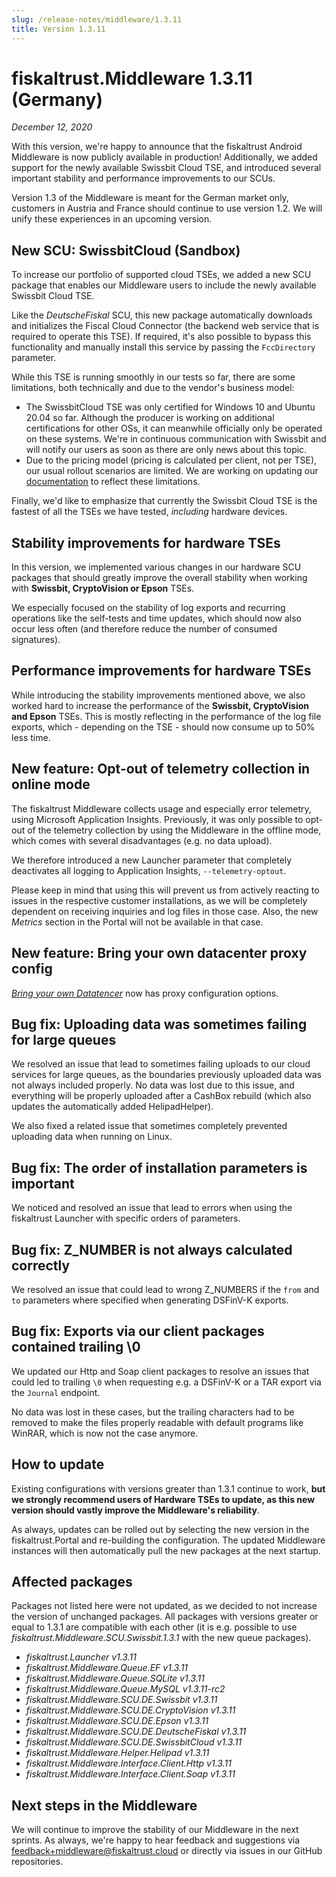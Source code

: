 ```yaml
---
slug: /release-notes/middleware/1.3.11
title: Version 1.3.11
---
```


# fiskaltrust.Middleware 1.3.11 (Germany)
_December 12, 2020_

With this version, we're happy to announce that the fiskaltrust Android Middleware is now publicly available in production! Additionally, we added support for the newly available Swissbit Cloud TSE, and introduced several important stability and performance improvements to our SCUs.

<div class="alert alert--warning" role="alert">Version 1.3 of the Middleware is meant for the German market only, customers in Austria and France should continue to use version 1.2. We will unify these experiences in an upcoming version.</div>

## New SCU: SwissbitCloud (Sandbox)
To increase our portfolio of supported cloud TSEs, we added a new SCU package that enables our Middleware users to include the newly available Swissbit Cloud TSE. 

Like the _DeutscheFiskal_ SCU, this new package automatically downloads and initializes the Fiscal Cloud Connector (the backend web service that is required to operate this TSE). If required, it's also possible to bypass this functionality and manually install this service by passing the `FccDirectory` parameter.

While this TSE is running smoothly in our tests so far, there are some limitations, both technically and due to the vendor's business model:
- The SwissbitCloud TSE was only certified for Windows 10 and Ubuntu 20.04 so far. Although the producer is working on additional certifications for other OSs, it can meanwhile officially only be operated on these systems. We're in continuous communication with Swissbit and will notify our users as soon as there are only news about this topic.
- Due to the pricing model (pricing is calculated per client, not per TSE), our usual rollout scenarios are limited. We are working on updating our [documentation](https://docs.fiskaltrust.cloud/docs/posdealers/technical-operations/rollout-scenarios) to reflect these limitations.

Finally, we'd like to emphasize that currently the Swissbit Cloud TSE is the fastest of all the TSEs we have tested, _including_ hardware devices.

## Stability improvements for hardware TSEs
In this version, we implemented various changes in our hardware SCU packages that should greatly improve the overall stability when working with **Swissbit, CryptoVision or Epson** TSEs. 

We especially focused on the stability of log exports and recurring operations like the self-tests and time updates, which should now also occur less often (and therefore reduce the number of consumed signatures).

## Performance improvements for hardware TSEs
While introducing the stability improvements mentioned above, we also worked hard to increase the performance of the **Swissbit, CryptoVision and Epson** TSEs. This is mostly reflecting in the performance of the log file exports, which - depending on the TSE - should now consume up to 50% less time.

## New feature: Opt-out of telemetry collection in online mode
The fiskaltrust Middleware collects usage and especially error telemetry, using Microsoft Application Insights. Previously, it was only possible to opt-out of the telemetry collection by using the Middleware in the offline mode, which comes with several disadvantages (e.g. no data upload). 

We therefore introduced a new Launcher parameter that completely deactivates all logging to Application Insights, `--telemetry-optout`.

Please keep in mind that using this will prevent us from actively reacting to issues in the respective customer installations, as we will be completely dependent on receiving inquiries and log files in those case. Also, the new _Metrics_ section in the Portal will not be available in that case.

## New feature: Bring your own datacenter proxy config
[_Bring your own Datatencer_](https://github.com/fiskaltrust/product-de-bring-your-own-datacenter) now has proxy configuration options.

## Bug fix: Uploading data was sometimes failing for large queues
We resolved an issue that lead to sometimes failing uploads to our cloud services for large queues, as the boundaries previously uploaded data was not always included properly. No data was lost due to this issue, and everything will be properly uploaded after a CashBox rebuild (which also updates the automatically added HelipadHelper).

We also fixed a related issue that sometimes completely prevented uploading data when running on Linux.

## Bug fix: The order of installation parameters is important
We noticed and resolved an issue that lead to errors when using the fiskaltrust Launcher with specific orders of parameters.

## Bug fix: Z_NUMBER is not always calculated correctly 
We resolved an issue that could lead to wrong Z_NUMBERS if the `from` and `to` parameters where specified when generating DSFinV-K exports.

## Bug fix: Exports via our client packages contained trailing \0 
We updated our Http and Soap client packages to resolve an issues that could led to trailing `\0` when requesting e.g. a DSFinV-K or a TAR export via the `Journal` endpoint. 

No data was lost in these cases, but the trailing characters had to be removed to make the files properly readable with default programs like WinRAR, which is now not the case anymore.

## How to update
Existing configurations with versions greater than 1.3.1 continue to work, **but we strongly recommend users of Hardware TSEs to update, as this new version should vastly improve the Middleware's reliability**.

As always, updates can be rolled out by selecting the new version in the fiskaltrust.Portal and re-building the configuration. The updated Middleware instances will then automatically pull the new packages at the next startup.

## Affected packages
Packages not listed here were not updated, as we decided to not increase the version of unchanged packages. All packages with versions greater or equal to 1.3.1 are compatible with each other (it is e.g. possible to use _fiskaltrust.Middleware.SCU.Swissbit.1.3.1_ with the new queue packages).

- _fiskaltrust.Launcher v1.3.11_
- _fiskaltrust.Middleware.Queue.EF v1.3.11_
- _fiskaltrust.Middleware.Queue.SQLite v1.3.11_
- _fiskaltrust.Middleware.Queue.MySQL v1.3.11-rc2_
- _fiskaltrust.Middleware.SCU.DE.Swissbit v1.3.11_
- _fiskaltrust.Middleware.SCU.DE.CryptoVision v1.3.11_
- _fiskaltrust.Middleware.SCU.DE.Epson v1.3.11_
- _fiskaltrust.Middleware.SCU.DE.DeutscheFiskal v1.3.11_
- _fiskaltrust.Middleware.SCU.DE.SwissbitCloud v1.3.11_
- _fiskaltrust.Middleware.Helper.Helipad v1.3.11_
- _fiskaltrust.Middleware.Interface.Client.Http v1.3.11_
- _fiskaltrust.Middleware.Interface.Client.Soap v1.3.11_

## Next steps in the Middleware
We will continue to improve the stability of our Middleware in the next sprints. As always, we're happy to hear feedback and suggestions via [feedback+middleware@fiskaltrust.cloud](mailto:feedback+middleware@fiskaltrust.cloud) or directly via issues in our GitHub repositories.
